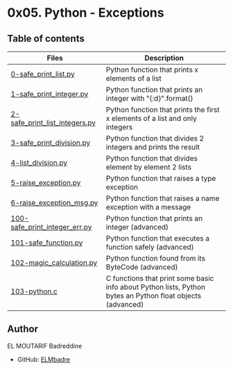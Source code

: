 # 0x05. Python - Exceptions

## Table of contents
Files | Description
----- | -----------
[0-safe_print_list.py](./0-safe_print_list.py) | Python function that prints x elements of a list
[1-safe_print_integer.py](./1-safe_print_integer.py) | Python function that prints an integer with "{:d}".format()
[2-safe_print_list_integers.py](./2-safe_print_list_integers.py) | Python function that prints the first x elements of a list and only integers
[3-safe_print_division.py](./3-safe_print_division.py) | Python function that divides 2 integers and prints the result
[4-list_division.py](./4-list_division.py) | Python function that divides element by element 2 lists
[5-raise_exception.py](./5-raise_exception.py) | Python function that raises a type exception
[6-raise_exception_msg.py](./6-raise_exception_msg.py) | Python function that raises a name exception with a message
[100-safe_print_integer_err.py](./100-safe_print_integer_err.py) | Python function that prints an integer (advanced)
[101-safe_function.py](./101-safe_function.py) | Python function that executes a function safely (advanced)
[102-magic_calculation.py](./102-magic_calculation.py) | Python function found from its ByteCode (advanced)
[103-python.c](./103-python.c) | C functions that print some basic info about Python lists, Python bytes an Python float objects (advanced)

## Author

EL MOUTARIF Badreddine

- GitHub: [ELMbadre](https://github.com/ELMbadre)
